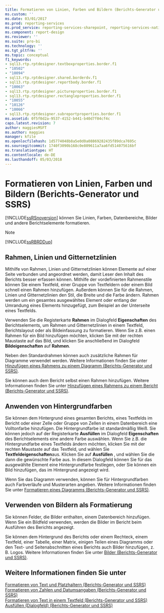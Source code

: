 ```yaml
---
title: Formatieren von Linien, Farben und Bildern (Berichts-Generator und SSRS) | Microsoft-Dokumentation
ms.custom: ''
ms.date: 03/01/2017
ms.prod: reporting-services
ms.prod_service: reporting-services-sharepoint, reporting-services-native
ms.component: report-design
ms.reviewer: ''
ms.suite: pro-bi
ms.technology: ''
ms.tgt_pltfrm: ''
ms.topic: conceptual
f1_keywords:
- sql13.rtp.rptdesigner.textboxproperties.border.f1
- "10502"
- "10094"
- sql13.rtp.rptdesigner.shared.borderdv.f1
- sql13.rtp.rptdesigner.reportbody.border.f1
- "10063"
- sql13.rtp.rptdesigner.pictureproperties.border.f1
- sql13.rtp.rptdesigner.rectangleproperties.border.f1
- "10055"
- "10126"
- "10066"
- sql13.rtp.rptdesigner.subreportproperties.border.f1
ms.assetid: 0f5f0d2a-9537-4152-b441-b40d7f04cf4c
caps.latest.revision: 7
author: maggiesMSFT
ms.author: maggies
manager: kfile
ms.openlocfilehash: 1d5774048b8a5e0d0a08869282435f89dca7695c
ms.sourcegitcommit: 1740f3090b168c0e809611a7aa6fd514075616bf
ms.translationtype: HT
ms.contentlocale: de-DE
ms.lasthandoff: 05/03/2018
---
```

# <a name="formatting-lines-colors-and-images-report-builder-and-ssrs"></a>Formatieren von Linien, Farben und Bildern (Berichts-Generator und SSRS)
  [!INCLUDE[ssRSnoversion](../../includes/ssrsnoversion-md.md)] können Sie Linien, Farben, Datenbereiche, Bilder und andere Berichtselemente formatieren.  
  
> [!NOTE]  
>  [!INCLUDE[ssRBRDDup](../../includes/ssrbrddup-md.md)]  
  
## <a name="borders-lines-and-gridlines"></a>Rahmen, Linien und Gitternetzlinien  
 Mithilfe von Rahmen, Linien und Gitternetzlinien können Elemente auf einer Seite verbunden und angeordnet werden, damit Leser den Inhalt des Berichts besser erfassen können. Mithilfe der vordefinierten Rahmenstile können Sie einem Textfeld, einer Gruppe von Textfeldern oder einem Bild schnell einen Rahmen hinzufügen. Außerdem können Sie für die Rahmen, Linien und Gitternetzlinien den Stil, die Breite und die Farbe ändern. Rahmen werden um ein gesamtes ausgewähltes Element oder entlang der Umrandung eines Elements hinzugefügt, zum Beispiel an der Unterseite eines Textfelds.  
  
 Verwenden Sie die Registerkarte **Rahmen** im Dialogfeld **Eigenschaften** des Berichtselements, um Rahmen und Gitternetzlinien in einem Textfeld, Berichtslayout oder als Bildeinfassung zu formatieren. Wenn Sie z.B. einen Rahmen für ein Bild hinzufügen möchten, klicken Sie mit der rechten Maustaste auf das Bild, und klicken Sie anschließend im Dialogfeld **Bildeigenschaften** auf **Rahmen**.  
  
 Neben den Standardrahmen können auch zusätzliche Rahmen für Diagramme verwendet werden. Weitere Informationen finden Sie unter [Hinzufügen eines Rahmens zu einem Diagramm (Berichts-Generator und SSRS)](../../reporting-services/report-design/add-a-border-frame-to-a-chart-report-builder-and-ssrs.md).  
  
 Sie können auch dem Bericht selbst einen Rahmen hinzufügen. Weitere Informationen finden Sie unter [Hinzufügen eines Rahmens zu einem Bericht &#40;Berichts-Generator und SSRS&#41;](../../reporting-services/report-design/add-a-border-to-a-report-report-builder-and-ssrs.md).  
  
## <a name="applying-background-colors"></a>Anwenden von Hintergrundfarben  
 Sie können dem Hintergrund eines gesamten Berichts, eines Textfelds im Bericht oder einer Zelle oder Gruppe von Zellen in einem Datenbereich eine Volltonfarbe hinzufügen. Die Hintergrundfarbe ist standardmäßig Weiß. Sie können jedoch auf der Registerkarte **Ausfüllen** im Dialogfeld **Eigenschaften** des Berichtselements eine andere Farbe auswählen. Wenn Sie z.B. die Hintergrundfarbe eines Textfelds ändern möchten, klicken Sie mit der rechten Maustaste auf das Textfeld, und wählen Sie **Textfeldeigenschaften**aus. Klicken Sie auf **Ausfüllen** , und wählen Sie die dann die gewünschte Farbe aus. In diesem Dialogfeld können Sie für das ausgewählte Element eine Hintergrundfarbe festlegen, oder Sie können ein Bild hinzufügen, das im Hintergrund angezeigt wird.  
  
 Wenn Sie das Diagramm verwenden, können Sie für Hintergrundfarben auch Farbverläufe und Musterarten angeben. Weitere Informationen finden Sie unter [Formatieren eines Diagramms (Berichts-Generator und SSRS)](../../reporting-services/report-design/formatting-a-chart-report-builder-and-ssrs.md).  
  
## <a name="using-images-as-formatting"></a>Verwenden von Bildern als Formatierung  
 Sie können Felder, die Bilder enthalten, einem Datenbereich hinzufügen. Wenn Sie ein Bildfeld verwenden, werden die Bilder im Bericht beim Ausführen des Berichts angezeigt.  
  
 Sie können dem Hintergrund des Berichts oder einem Rechteck, einem Textfeld, einer Tabelle, einer Matrix, einigen Teilen eines Diagramms oder den Text- und Seitenabschnitten eines Berichts auch Bilder hinzufügen, z. B. Logos. Weitere Informationen finden Sie unter [Bilder &#40;Berichts-Generator und SSRS&#41;](../../reporting-services/report-design/images-report-builder-and-ssrs.md).  
  
## <a name="see-also"></a>Weitere Informationen finden Sie unter  
 [Formatieren von Text und Platzhaltern &#40;Berichts-Generator und SSRS&#41;](../../reporting-services/report-design/formatting-text-and-placeholders-report-builder-and-ssrs.md)   
 [Formatieren von Zahlen und Datumsangaben &#40;Berichts-Generator und SSRS&#41;](../../reporting-services/report-design/formatting-numbers-and-dates-report-builder-and-ssrs.md)   
 [Formatieren von Text in einem Textfeld (Berichts-Generator und SSRS)](../../reporting-services/report-design/format-text-in-a-text-box-report-builder-and-ssrs.md)   
 [Ausfüllen (Dialogfeld) (Berichts-Generator und SSRS)](http://msdn.microsoft.com/library/93a91d02-d558-4a0e-8d17-3fdf21e208d3)  
  
  
